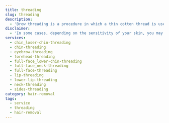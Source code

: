 ```yaml
---
title: threading
slug: threading
description:
  - 'Brow threading is a procedure in which a thin cotton thread is used to remove unwanted hair from the eyebrows. Our trained Estheticians will use a thin cotton thread to twist and pull the hair out at the roots. Carefully ensuring that the skin is not pulled or damaged. The Esthetician will then use tweezers and scissors to trim and shape the eyebrows to the desired look. Some of the benefits of brow threading include: creating a more defined and shapely eyebrow, removing unwanted hair, and saving time each morning by eliminating the need for daily brow grooming since threading results lsat longer than simply using tweezers. In some cases, where the skin is very sensitive, the procedure may cause some redness and irritation around the skin of the eyebrows.'
disclaimer:
  - 'In some cases, depending on the sensitivity of your skin, you may experience redness or irritation. This is normal and will subside within a few hours.'
services:
  - chin_loser-chin-threading
  - chin-threading
  - eyebrow-threading
  - forehead-threading
  - full-face_lower-chin-threading
  - full-face_neck-threading
  - full-face-threading
  - lip-threading
  - lower-lip-threading
  - neck-threading
  - sides-threading
category: hair-removal
tags:
  - service
  - threading
  - hair-removal
---
```

